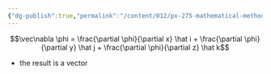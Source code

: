 ```yaml
---
{"dg-publish":true,"permalink":"/content/012/px-275-mathematical-methods/c-vector-calculus/px-275-c1a-gradient-or-gra/","created":"2024-11-25T10:50:32.000+00:00","updated":"2024-11-26T10:05:11.531+00:00"}
---
```


$$\vec\nabla \phi = \frac{\partial \phi}{\partial x} \hat i + \frac{\partial \phi}{\partial y} \hat j + \frac{\partial \phi}{\partial z} \hat k$$
- the result is a vector